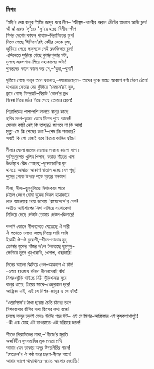 ### মিশর
‘মমী’র দেহ বালুর তিমির জাদুর ঘরে লীন– 
‘স্ফীঙ্ক্‌স-দানবীর অরাল ঠোঁটের আলাপ আজি চুপ!  
ঝাঁ ঝাঁ মরুর ‘লু’য়ের 'ফু'য়ে হচ্ছে বিলীন-ক্ষীণ  
মিশর দেশের কাফন্‌ পাহাড়–পিরামিতের স্তুপ!  
নিভে গেছে 'ঈশিশে'রই বেদীর থেকে ধূমা,  
জুড়িয়ে গেছে লক্‌লকে সেই রক্তজিভার চুমা!  
এদ্দিনেতে ফুরিয়ে গেছে কুমিরপূজার ঘটা,  
দুলছে মরুমশান-শিরে মহাকালের জটা!  
ঘুমন্তদের কানে কানে কয় সে,–'ঘুমা,–ঘুমা'!  

ঘুমিয়ে গেছে বালুর তলে ফ্যারাও,–ফ্যারাওছেলে– 
তাদের বুকে যাচ্চে আকাশ বর্শা ঠেলে ঠেলে!  
হাওয়ার সেতার দেয় ফুঁপিয়ে 'মেম্ননে'রই বুক,  
ডুবে গেছে মিশররবি–বিরাট 'বেলে'র ভুখ  
জিহ্বা দিয়ে জঠর দিয়ে গেছে তোমার জ্বেলে!  

পিরাপিডের পাশাপাশি লালচে বালুর কাছে  
স্থবির মরণ-ঘুমের ঘোরে মিশর শুয়ে আছে!   
সোনার কাঠি নেই কি তাহার? জাগবে না কি আর!  
মৃত্যু–সে কি শেষের কথা?–শেষ কি শবাধার?  
সবাই কি গো ঢালাই হবে চিতার কালির ছাঁচে!  

নীলার ঘোলা জলের দোলায় লাফায় কালো সাপ।  
কুমিরগুলোর খুলির খিলান, করাত দাঁতের খাপ  
উর্ধ্বমুখে রৌদ্র পোহায়;–ঘুমপাড়ানির ঘুম  
হানছে আঘাত-আকাশ বাতাস হচ্ছে যেন গুম্‌!  
ঘুমের থেকে উপচে পড়ে মৃতের মনস্তাপ!  

নীলা, নীলা–ধুক্‌ধুকিয়ে মিশরকবর পারে  
রইলে জেগে বোবা বুকের বিকল হাহাকারে  
লাল আলেয়ার খেয়া ভাসায় 'রামেসেসে'র দেশ!  
অতীত অভিশাপের নিশা এলিয়ে এলোকেশ  
নিভিয়ে দেছে দেউটি তোমার দেউল-কিনারে!  

কলসি কোলে নীলনদেতে যেতেছে ঐ নারী  
ঐ পথেতে চলতে আছে নিগ্রো সারি সারি  
ইয়াঙ্কী ঐ–ঐ য়ুরোপী,–চীনে-তাতার মুর্  
তোমার বুকের পাঁজর দ’লে টলতেছে হুড়্‌মুড়্‌-  
ফেনিয়ে তুলে খুন্‌খারাবি, খেলাপ, খবরদারি!  

দিনের আলো ঝিমিয়ে গেল–আকাশে ঐ চাঁদ!  
–চপল হাওয়ায় কাঁকন নীলনদেরই বাঁধ!  
মিশর-ছুঁড়ি গাইছে মিঠা শুঁড়িখানার সুরে  
বালুর খাতে, প্রিয়ের সাথে–খেজুরবনে দূরে!  
আফ্রিকা এই, এই যে মিশর–জাদুর এ যে ফাঁদ!  

'ওয়েসিসে'র ঠাণ্ডা ছায়ায় চৈতি চাঁদের তলে  
মিশরবালার বাঁশির গলা কিসের কথা বলে!  
চলছে বালুর চড়াই ভেঙে উটের পরে উট– 
এই যে মিশর–আফ্রিকার এই কুহকপাখাপুট!  
–কী এক মোহ এই হাওয়াতে–এই দরিয়ার জলে!  

শীতল পিরামিডের মাথা,–'গীজে'র মুরতি  
অঙ্কবিহীন যুগসমাধির মূক মমতা মথি  
আবার যেন তাকায় অদূর উদয়গিরির পানে!  
'মেম্নেনে'র ঐ কন্ঠ ভরে চারণ-বীণার গানে!  
আবার জাগে ঝাণ্ডাঝালর–জ্যান্ত আলোর জ্যোতি!  